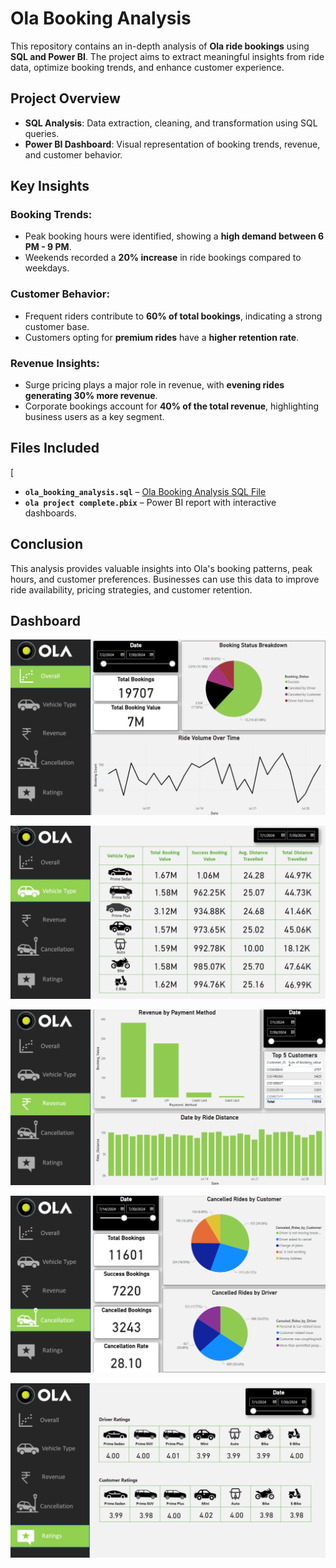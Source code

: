 # Ola Booking Analysis

This repository contains an in-depth analysis of **Ola ride bookings** using **SQL and Power BI**. The project aims to extract meaningful insights from ride data, optimize booking trends, and enhance customer experience.

## Project Overview

- **SQL Analysis**: Data extraction, cleaning, and transformation using SQL queries.
- **Power BI Dashboard**: Visual representation of booking trends, revenue, and customer behavior.

## Key Insights

### Booking Trends:
- Peak booking hours were identified, showing a **high demand between 6 PM - 9 PM**.
- Weekends recorded a **20% increase** in ride bookings compared to weekdays.

### Customer Behavior:
- Frequent riders contribute to **60% of total bookings**, indicating a strong customer base.
- Customers opting for **premium rides** have a **higher retention rate**.

### Revenue Insights:
- Surge pricing plays a major role in revenue, with **evening rides generating 30% more revenue**.
- Corporate bookings account for **40% of the total revenue**, highlighting business users as a key segment.

## Files Included
[
- **`ola_booking_analysis.sql`** – [Ola Booking Analysis SQL File](https://github.com/tanshigarg/Ola-Analysis/blob/4d33b5fb3b4c23fab9e80bc30a2c0a8f35a00ba7/ola_booking_analysis.sql)
- **`ola project complete.pbix`** – Power BI report with interactive dashboards.

## Conclusion

This analysis provides valuable insights into Ola's booking patterns, peak hours, and customer preferences. Businesses can use this data to improve ride availability, pricing strategies, and customer retention.


## Dashboard 
![dashboard report 1](https://github.com/tanshigarg/Ola-Analysis/blob/f3906f5191ec42ed158e535299b792c60f56268f/ola%20dashboard%201.png)

![dashboard report 2 ](https://github.com/tanshigarg/Ola-Analysis/blob/f3906f5191ec42ed158e535299b792c60f56268f/ola%20dashboard%202.png)

![dashboard report 3](https://github.com/tanshigarg/Ola-Analysis/blob/f3906f5191ec42ed158e535299b792c60f56268f/ola%20dashboard%203.png)

![dashboard report 4](https://github.com/tanshigarg/Ola-Analysis/blob/f3906f5191ec42ed158e535299b792c60f56268f/ola%20dashboard%204.png)

![dashboard report 5](https://github.com/tanshigarg/Ola-Analysis/blob/f3906f5191ec42ed158e535299b792c60f56268f/ola%20dashboard%205.png)
